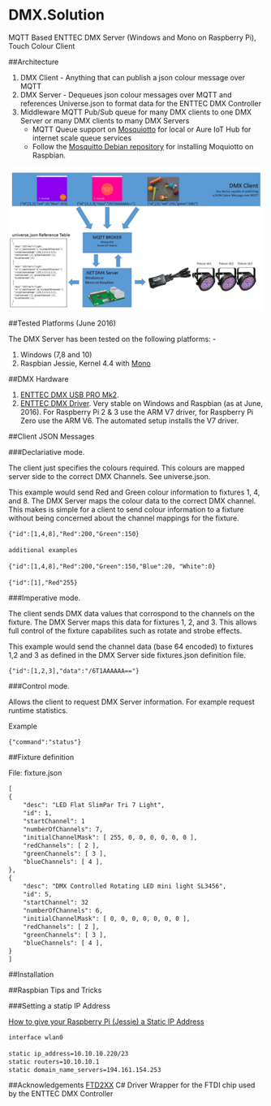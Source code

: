# DMX.Solution
MQTT Based ENTTEC DMX Server (Windows and Mono on Raspberry Pi), Touch Colour Client


##Architecture 


1. DMX Client - Anything that can publish a json colour message over MQTT
2. DMX Server - Dequeues json colour messages over MQTT and references Universe.json to format data for the ENTTEC DMX Controller 
3. Middleware MQTT Pub/Sub queue for many DMX clients to one DMX Server or many DMX clients to many DMX Servers
    - MQTT Queue support on [Mosquiotto](http://mosquitto.org/) for local or Aure IoT Hub for internet scale queue services
    - Follow the [Mosquitto Debian repository](http://mosquitto.org/2013/01/mosquitto-debian-repository/) for installing Moquiotto on Raspbian.  
    
![Architecture](https://raw.githubusercontent.com/gloveboxes/DMX.Solution/master/Resources/Architecture.jpg)
    
##Tested Platforms (June 2016)

The DMX Server has been tested on the following platforms: -

1. Windows (7,8 and 10)
2. Raspbian Jessie, Kernel 4.4 with [Mono](https://en.wikipedia.org/wiki/Mono_(software))

##DMX Hardware
1. [ENTTEC DMX USB PRO Mk2](http://www.enttec.com/?main_menu=Products&pn=70314). 
2. [ENTTEC DMX Driver](http://www.ftdichip.com/Drivers/D2XX.htm). Very stable on Windows and Raspbian (as at June, 2016). For Raspberry Pi 2 & 3 use the ARM V7 driver, for Raspberry Pi Zero use the ARM V6. The automated setup installs the V7 driver.

##Client JSON Messages

###Declariative mode. 

The client just specifies the colours required. This colours are mapped server side to the correct DMX Channels. See universe.json.

This example would send Red and Green colour information to fixtures 1, 4, and 8. The DMX Server maps the colour data to the correct DMX channel. This makes is simple for a client to send  colour information to a fixture without being concerned about the channel mappings for the fixture.

    {"id":[1,4,8],"Red":200,"Green":150}
    
    additional examples
    
    {"id":[1,4,8],"Red":200,"Green":150,"Blue":20, "White":0}
    
    {"id":[1],"Red"255}
    

###Imperative mode. 

The client sends DMX data values that corrospond to the channels on the fixture. The DMX Server maps this data for fixtures 1, 2, and 3. This allows full control of the fixture capabilites such as rotate and strobe effects.  

This example would send the channel data (base 64 encoded) to fixtures 1,2 and 3 as defined in the DMX Server side fixtures.json definition file.


    {"id":[1,2,3],"data":"/6T1AAAAAA=="}

###Control mode. 

Allows the client to request DMX Server information. For example request runtime statistics.

Example

    {"command":"status"}


##Fixture definition

File: fixture.json

    [
    {
        "desc": "LED Flat SlimPar Tri 7 Light",
        "id": 1,
        "startChannel": 1
        "numberOfChannels": 7,
        "initialChannelMask": [ 255, 0, 0, 0, 0, 0, 0 ],
        "redChannels": [ 2 ],
        "greenChannels": [ 3 ],
        "blueChannels": [ 4 ],        
    },
    {
        "desc": "DMX Controlled Rotating LED mini light SL3456",
        "id": 5,
        "startChannel": 32
        "numberOfChannels": 6,
        "initialChannelMask": [ 0, 0, 0, 0, 0, 0, 0 ],
        "redChannels": [ 2 ],
        "greenChannels": [ 3 ],
        "blueChannels": [ 4 ],       
    }
    ]


##Installation



##Raspbian Tips and Tricks

###Setting a statip IP Address

[How to give your Raspberry Pi (Jessie) a Static IP Address ](http://www.modmypi.com/blog/how-to-give-your-raspberry-pi-a-static-ip-address-update)


    interface wlan0

    static ip_address=10.10.10.220/23
    static routers=10.10.10.1
    static domain_name_servers=194.161.154.253



##Acknowledgements 
[FTD2XX](https://github.com/alcexhim/FTD2XX) C# Driver Wrapper for the FTDI chip used by the ENTTEC DMX Controller 


